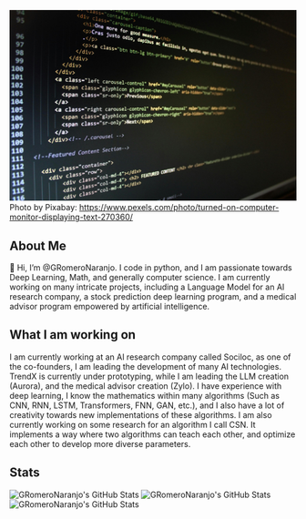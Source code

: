 ![Photo by Pixabay](pexels-pixabay-270360.jpg)
Photo by Pixabay: https://www.pexels.com/photo/turned-on-computer-monitor-displaying-text-270360/

## About Me

👋 Hi, I’m @GRomeroNaranjo. I code in python, and I am passionate towards Deep Learning, Math, and generally computer science. I am currently working on many intricate projects, including a Language Model for an AI research company, a stock prediction deep learning program, and a medical advisor program empowered by artificial intelligence. 

## What I am working on

I am currently working at an AI research company called Sociloc, as one of the co-founders, I am leading the development of many AI technologies. TrendX is currently under prototyping, while I am leading the LLM creation (Aurora), and the medical advisor creation (Zylo). I have experience with deep learning, I know the mathematics within many algorithms (Such as CNN, RNN, LSTM, Transformers, FNN, GAN, etc.), and I also have a lot of creativity towards new implementations of these algorithms. I am also currently working on some research for an algorithm I call CSN. It implements a way where two algorithms can teach each other, and optimize each other to develop more diverse parameters.

## Stats
<img src="https://github-readme-streak-stats.herokuapp.com/?user=GRomeroNaranjo&theme=radical&hide_border=true" alt="GRomeroNaranjo's GitHub Stats" />
<img src="https://github-readme-stats.vercel.app/api/top-langs/?username=GRomeroNaranjo&theme=radical&show_icons=true&hide_border=true&layout=compact" alt="GRomeroNaranjo's GitHub Stats" />
<img src="https://github-readme-stats.vercel.app/api?username=GRomeroNaranjo&theme=radical&show_icons=true&hide_border=true&count_private=true" alt="GRomeroNaranjo's GitHub Stats" />
